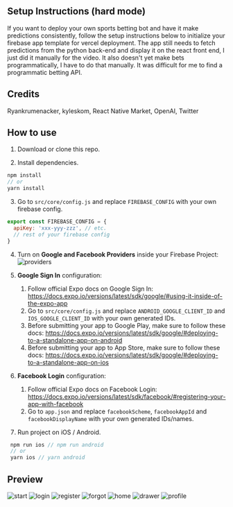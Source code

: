 


## Setup Instructions (hard mode)

If you want to deploy your own sports betting bot and have it make predictions consistently, follow the setup instructions below to initialize your firebase app template for vercel deployment. The app still needs to fetch predictions from the python back-end and display it on the react front end, I just did it manually for the video. It also doesn't yet make bets programmatically, I have to do that manually. It was difficult for me to find a programmatic betting API.  

## Credits

Ryankrumenacker, kyleskom, React Native Market, OpenAI, Twitter

## How to use

1. Download or clone this repo.

2. Install dependencies.

```js
npm install
// or
yarn install
```

3. Go to `src/core/config.js` and replace `FIREBASE_CONFIG` with your own firebase config.

```js
export const FIREBASE_CONFIG = {
  apiKey: 'xxx-yyy-zzz', // etc.
  // rest of your firebase config
}
```

4. Turn on **Google and Facebook Providers** inside your Firebase Project:
   ![providers](https://storage.googleapis.com/nativeforms-labs.appspot.com/providers.png)

5. **Google Sign In** configuration:

   1. Follow official Expo docs on Google Sign In: https://docs.expo.io/versions/latest/sdk/google/#using-it-inside-of-the-expo-app
   2. Go to `src/core/config.js` and replace `ANDROID_GOOGLE_CLIENT_ID` and `IOS_GOOGLE_CLIENT_ID` with your own generated IDs.
   3. Before submitting your app to Google Play, make sure to follow these docs: https://docs.expo.io/versions/latest/sdk/google/#deploying-to-a-standalone-app-on-android
   4. Before submitting your app to App Store, make sure to follow these docs: https://docs.expo.io/versions/latest/sdk/google/#deploying-to-a-standalone-app-on-ios

6. **Facebook Login** configuration:

   1. Follow official Expo docs on Facebook Login: https://docs.expo.io/versions/latest/sdk/facebook/#registering-your-app-with-facebook
   2. Go to `app.json` and replace `facebookScheme`, `facebookAppId` and `facebookDisplayName` with your own generated IDs/names.

7. Run project on iOS / Android.

```js
 npm run ios // npm run android
 // or
 yarn ios // yarn android
```

## Preview

![start](https://raw.githubusercontent.com/venits/react-native-market/master/assets/firebase-app-template/start.png)
![login](https://raw.githubusercontent.com/venits/react-native-market/master/assets/firebase-app-template/login.png)
![register](https://raw.githubusercontent.com/venits/react-native-market/master/assets/firebase-app-template/register.png)
![forgot](https://raw.githubusercontent.com/venits/react-native-market/master/assets/firebase-app-template/forgot-password.png)
![home](https://raw.githubusercontent.com/venits/react-native-market/master/assets/firebase-app-template/home.png)
![drawer](https://raw.githubusercontent.com/venits/react-native-market/master/assets/firebase-app-template/drawer.png)
![profile](https://raw.githubusercontent.com/venits/react-native-market/master/assets/firebase-app-template/profile.png)
